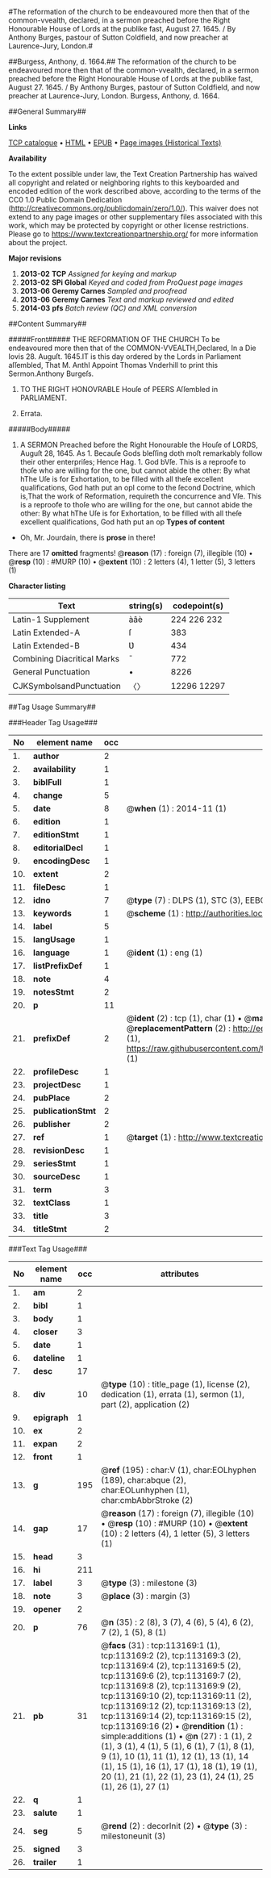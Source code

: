 #The reformation of the church to be endeavoured more then that of the common-vvealth, declared, in a sermon preached before the Right Honourable House of Lords at the publike fast, August 27. 1645. / By Anthony Burges, pastour of Sutton Coldfield, and now preacher at Laurence-Jury, London.#

##Burgess, Anthony, d. 1664.##
The reformation of the church to be endeavoured more then that of the common-vvealth, declared, in a sermon preached before the Right Honourable House of Lords at the publike fast, August 27. 1645. / By Anthony Burges, pastour of Sutton Coldfield, and now preacher at Laurence-Jury, London.
Burgess, Anthony, d. 1664.

##General Summary##

**Links**

[TCP catalogue](http://www.ota.ox.ac.uk/tcp/)  • 
[HTML](http://tei.it.ox.ac.uk/tcp/Texts-HTML/free/A77/A77847.html)  • 
[EPUB](http://tei.it.ox.ac.uk/tcp/Texts-EPUB/free/A77/A77847.epub) • 
[Page images (Historical Texts)](https://historicaltexts.jisc.ac.uk/eebo-99861042e)

**Availability**

To the extent possible under law, the Text Creation Partnership has waived all copyright and related or neighboring rights to this keyboarded and encoded edition of the work described above, according to the terms of the CC0 1.0 Public Domain Dedication (http://creativecommons.org/publicdomain/zero/1.0/). This waiver does not extend to any page images or other supplementary files associated with this work, which may be protected by copyright or other license restrictions. Please go to https://www.textcreationpartnership.org/ for more information about the project.

**Major revisions**

1. __2013-02__ __TCP__ *Assigned for keying and markup*
1. __2013-02__ __SPi Global__ *Keyed and coded from ProQuest page images*
1. __2013-06__ __Geremy Carnes__ *Sampled and proofread*
1. __2013-06__ __Geremy Carnes__ *Text and markup reviewed and edited*
1. __2014-03__ __pfs__ *Batch review (QC) and XML conversion*

##Content Summary##

#####Front#####
THE REFORMATION OF THE CHURCH To be endeavoured more then that of the COMMON-VVEALTH,Declared, In a Die Iovis 28. Auguſt. 1645.IT is this day ordered by the Lords in Parliament aſſembled, That M. AnthI Appoint Thomas Vnderhill to print this Sermon.Anthony Burgeſs.
1. TO THE RIGHT HONOVRABLE Houſe of PEERS Aſſembled in PARLIAMENT.

1. Errata.

#####Body#####

1. A SERMON Preached before the Right Honourable the Houſe of LORDS, Auguſt 28, 1645.
As 1. Becauſe Gods bleſſing doth moſt remarkably follow their other enterpriſes; Hence Hag. 1. God bVſe.  This is a reproofe to thoſe who are willing for the one, but cannot abide the other: By what hThe Uſe is for Exhortation, to be filled with all theſe excellent qualifications, God hath put an opI come to the ſecond Doctrine, which is,That the work of Reformation, requireth the concurrence and Vſe.  This is a reproofe to thoſe who are willing for the one, but cannot abide the other: By what hThe Uſe is for Exhortation, to be filled with all theſe excellent qualifications, God hath put an op
**Types of content**

  * Oh, Mr. Jourdain, there is **prose** in there!

There are 17 **omitted** fragments! 
 @__reason__ (17) : foreign (7), illegible (10)  •  @__resp__ (10) : #MURP (10)  •  @__extent__ (10) : 2 letters (4), 1 letter (5), 3 letters (1)

**Character listing**


|Text|string(s)|codepoint(s)|
|---|---|---|
|Latin-1 Supplement|àâè|224 226 232|
|Latin Extended-A|ſ|383|
|Latin Extended-B|Ʋ|434|
|Combining             Diacritical Marks|̄|772|
|General Punctuation|•|8226|
|CJKSymbolsandPunctuation|〈〉|12296 12297|

##Tag Usage Summary##

###Header Tag Usage###

|No|element name|occ|attributes|
|---|---|---|---|
|1.|__author__|2||
|2.|__availability__|1||
|3.|__biblFull__|1||
|4.|__change__|5||
|5.|__date__|8| @__when__ (1) : 2014-11 (1)|
|6.|__edition__|1||
|7.|__editionStmt__|1||
|8.|__editorialDecl__|1||
|9.|__encodingDesc__|1||
|10.|__extent__|2||
|11.|__fileDesc__|1||
|12.|__idno__|7| @__type__ (7) : DLPS (1), STC (3), EEBO-CITATION (1), PROQUEST (1), VID (1)|
|13.|__keywords__|1| @__scheme__ (1) : http://authorities.loc.gov/ (1)|
|14.|__label__|5||
|15.|__langUsage__|1||
|16.|__language__|1| @__ident__ (1) : eng (1)|
|17.|__listPrefixDef__|1||
|18.|__note__|4||
|19.|__notesStmt__|2||
|20.|__p__|11||
|21.|__prefixDef__|2| @__ident__ (2) : tcp (1), char (1)  •  @__matchPattern__ (2) : ([0-9\-]+):([0-9IVX]+) (1), (.+) (1)  •  @__replacementPattern__ (2) : http://eebo.chadwyck.com/downloadtiff?vid=$1&page=$2 (1), https://raw.githubusercontent.com/textcreationpartnership/Texts/master/tcpchars.xml#$1 (1)|
|22.|__profileDesc__|1||
|23.|__projectDesc__|1||
|24.|__pubPlace__|2||
|25.|__publicationStmt__|2||
|26.|__publisher__|2||
|27.|__ref__|1| @__target__ (1) : http://www.textcreationpartnership.org/docs/. (1)|
|28.|__revisionDesc__|1||
|29.|__seriesStmt__|1||
|30.|__sourceDesc__|1||
|31.|__term__|3||
|32.|__textClass__|1||
|33.|__title__|3||
|34.|__titleStmt__|2||


###Text Tag Usage###

|No|element name|occ|attributes|
|---|---|---|---|
|1.|__am__|2||
|2.|__bibl__|1||
|3.|__body__|1||
|4.|__closer__|3||
|5.|__date__|1||
|6.|__dateline__|1||
|7.|__desc__|17||
|8.|__div__|10| @__type__ (10) : title_page (1), license (2), dedication (1), errata (1), sermon (1), part (2), application (2)|
|9.|__epigraph__|1||
|10.|__ex__|2||
|11.|__expan__|2||
|12.|__front__|1||
|13.|__g__|195| @__ref__ (195) : char:V (1), char:EOLhyphen (189), char:abque (2), char:EOLunhyphen (1), char:cmbAbbrStroke (2)|
|14.|__gap__|17| @__reason__ (17) : foreign (7), illegible (10)  •  @__resp__ (10) : #MURP (10)  •  @__extent__ (10) : 2 letters (4), 1 letter (5), 3 letters (1)|
|15.|__head__|3||
|16.|__hi__|211||
|17.|__label__|3| @__type__ (3) : milestone (3)|
|18.|__note__|3| @__place__ (3) : margin (3)|
|19.|__opener__|2||
|20.|__p__|76| @__n__ (35) : 2 (8), 3 (7), 4 (6), 5 (4), 6 (2), 7 (2), 1 (5), 8 (1)|
|21.|__pb__|31| @__facs__ (31) : tcp:113169:1 (1), tcp:113169:2 (2), tcp:113169:3 (2), tcp:113169:4 (2), tcp:113169:5 (2), tcp:113169:6 (2), tcp:113169:7 (2), tcp:113169:8 (2), tcp:113169:9 (2), tcp:113169:10 (2), tcp:113169:11 (2), tcp:113169:12 (2), tcp:113169:13 (2), tcp:113169:14 (2), tcp:113169:15 (2), tcp:113169:16 (2)  •  @__rendition__ (1) : simple:additions (1)  •  @__n__ (27) : 1 (1), 2 (1), 3 (1), 4 (1), 5 (1), 6 (1), 7 (1), 8 (1), 9 (1), 10 (1), 11 (1), 12 (1), 13 (1), 14 (1), 15 (1), 16 (1), 17 (1), 18 (1), 19 (1), 20 (1), 21 (1), 22 (1), 23 (1), 24 (1), 25 (1), 26 (1), 27 (1)|
|22.|__q__|1||
|23.|__salute__|1||
|24.|__seg__|5| @__rend__ (2) : decorInit (2)  •  @__type__ (3) : milestoneunit (3)|
|25.|__signed__|3||
|26.|__trailer__|1||
